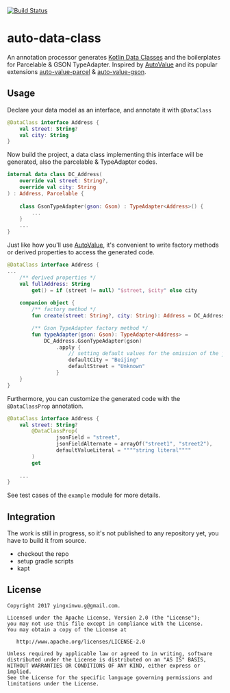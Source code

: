 [![Build Status](https://travis-ci.org/xinthink/auto-data-class.svg?branch=master)](https://travis-ci.org/xinthink/auto-data-class)

# auto-data-class
An annotation processor generates [Kotlin Data Classes] and the boilerplates for Parcelable & GSON TypeAdapter. Inspired by [AutoValue] and its popular extensions [auto-value-parcel] & [auto-value-gson].

## Usage
Declare your data model as an interface, and annotate it with `@DataClass`

```kotlin
@DataClass interface Address {
    val street: String?
    val city: String
}
```

Now build the project, a data class implementing this interface will be generated, also the parcelable & TypeAdapter codes.

```kotlin
internal data class DC_Address(
    override val street: String?, 
    override val city: String
) : Address, Parcelable {
    
    class GsonTypeAdapter(gson: Gson) : TypeAdapter<Address>() {
        ...
    }
    ...
}
``` 

Just like how you'll use [AutoValue], it's convenient to write factory methods or derived properties to access the generated code.

```kotlin
@DataClass interface Address {
...
    /** derived properties */
    val fullAddress: String
        get() = if (street != null) "$street, $city" else city
        
    companion object {
        /** factory method */
        fun create(street: String?, city: String): Address = DC_Address(street, city)

        /** Gson TypeAdapter factory method */
        fun typeAdapter(gson: Gson): TypeAdapter<Address> =
            DC_Address.GsonTypeAdapter(gson)
                .apply {
                    // setting default values for the omission of the json fields (it's not required)
                    defaultCity = "Beijing"
                    defaultStreet = "Unknown"
                }
    }
}
```

Furthermore, you can customize the generated code with the `@DataClassProp` annotation.

```kotlin
@DataClass interface Address {
    val street: String?
        @DataClassProp(
                jsonField = "street", 
                jsonFieldAlternate = arrayOf("street1", "street2"), 
                defaultValueLiteral = """"string literal""""
        )
        get
    
    ...
}
```

See test cases of the `example` module for more details.

## Integration
The work is still in progress, so it's not published to any repository yet, you have to build it from source.
- checkout the repo
- setup gradle scripts
- kapt

## License

    Copyright 2017 yingxinwu.g@gmail.com.

    Licensed under the Apache License, Version 2.0 (the "License");
    you may not use this file except in compliance with the License.
    You may obtain a copy of the License at

       http://www.apache.org/licenses/LICENSE-2.0

    Unless required by applicable law or agreed to in writing, software
    distributed under the License is distributed on an "AS IS" BASIS,
    WITHOUT WARRANTIES OR CONDITIONS OF ANY KIND, either express or implied.
    See the License for the specific language governing permissions and
    limitations under the License.

[Kotlin Data Classes]: https://kotlinlang.org/docs/reference/data-classes.html
[AutoValue]: https://github.com/google/auto
[auto-value-parcel]: https://github.com/rharter/auto-value-parcel
[auto-value-gson]: https://github.com/rharter/auto-value-gson
